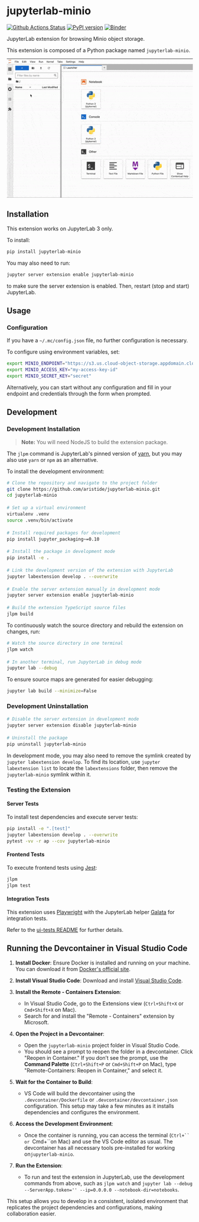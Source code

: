 # jupyterlab-minio

[![Github Actions Status](https://github.com/aristide/jupyterlab-minio/workflows/Build/badge.svg)](https://github.com/aristide/jupyterlab-minio/actions/workflows/build.yml)
[![PyPI version](https://badge.fury.io/py/jupyterlab-minio.svg)](https://badge.fury.io/py/jupyterlab-minio)
[![Binder](https://mybinder.org/badge_logo.svg)](https://mybinder.org/v2/gh/jupyterlab-minio/jupyterlab-minio/master?urlpath=lab)

JupyterLab extension for browsing Minio object storage.

This extension is composed of a Python package named `jupyterlab-minio`.

![Jupyter Minio](https://raw.githubusercontent.com/aristide/jupyterlab-minio/master/minio-browser-screenshot.gif)

## Installation

This extension works on JupyterLab 3 only.

To install:

```bash
pip install jupyterlab-minio
```

You may also need to run:

```bash
jupyter server extension enable jupyterlab-minio
```

to make sure the server extension is enabled. Then, restart (stop and start) JupyterLab.

## Usage

### Configuration

If you have a `~/.mc/config.json` file, no further configuration is necessary.

To configure using environment variables, set:

```bash
export MINIO_ENDPOINT="https://s3.us.cloud-object-storage.appdomain.cloud"
export MINIO_ACCESS_KEY="my-access-key-id"
export MINIO_SECRET_KEY="secret"
```

Alternatively, you can start without any configuration and fill in your endpoint and credentials through the form when prompted.

## Development

### Development Installation

> **Note:** You will need NodeJS to build the extension package.

The `jlpm` command is JupyterLab's pinned version of [yarn](https://yarnpkg.com/), but you may also use `yarn` or `npm` as an alternative.

To install the development environment:

```bash
# Clone the repository and navigate to the project folder
git clone https://github.com/aristide/jupyterlab-minio.git
cd jupyterlab-minio

# Set up a virtual environment
virtualenv .venv
source .venv/bin/activate

# Install required packages for development
pip install jupyter_packaging~=0.10

# Install the package in development mode
pip install -e .

# Link the development version of the extension with JupyterLab
jupyter labextension develop . --overwrite

# Enable the server extension manually in development mode
jupyter server extension enable jupyterlab-minio

# Build the extension TypeScript source files
jlpm build
```

To continuously watch the source directory and rebuild the extension on changes, run:

```bash
# Watch the source directory in one terminal
jlpm watch

# In another terminal, run JupyterLab in debug mode
jupyter lab --debug
```

To ensure source maps are generated for easier debugging:

```bash
jupyter lab build --minimize=False
```

### Development Uninstallation

```bash
# Disable the server extension in development mode
jupyter server extension disable jupyterlab-minio

# Uninstall the package
pip uninstall jupyterlab-minio
```

In development mode, you may also need to remove the symlink created by `jupyter labextension develop`. To find its location, use `jupyter labextension list` to locate the `labextensions` folder, then remove the `jupyterlab-minio` symlink within it.

### Testing the Extension

#### Server Tests

To install test dependencies and execute server tests:

```bash
pip install -e ".[test]"
jupyter labextension develop . --overwrite
pytest -vv -r ap --cov jupyterlab-minio
```

#### Frontend Tests

To execute frontend tests using [Jest](https://jestjs.io/):

```bash
jlpm
jlpm test
```

#### Integration Tests

This extension uses [Playwright](https://playwright.dev/docs/intro/) with the JupyterLab helper [Galata](https://github.com/jupyterlab/jupyterlab/tree/master/galata) for integration tests.

Refer to the [ui-tests README](./ui-tests/README.md) for further details.

## Running the Devcontainer in Visual Studio Code

1. **Install Docker**: Ensure Docker is installed and running on your machine. You can download it from [Docker's official site](https://www.docker.com/products/docker-desktop).

2. **Install Visual Studio Code**: Download and install [Visual Studio Code](https://code.visualstudio.com/).

3. **Install the Remote - Containers Extension**:

   - In Visual Studio Code, go to the Extensions view (`Ctrl+Shift+X` or `Cmd+Shift+X` on Mac).
   - Search for and install the "Remote - Containers" extension by Microsoft.

4. **Open the Project in a Devcontainer**:

   - Open the `jupyterlab-minio` project folder in Visual Studio Code.
   - You should see a prompt to reopen the folder in a devcontainer. Click "Reopen in Container." If you don’t see the prompt, use the **Command Palette** (`Ctrl+Shift+P` or `Cmd+Shift+P` on Mac), type "Remote-Containers: Reopen in Container," and select it.

5. **Wait for the Container to Build**:

   - VS Code will build the devcontainer using the `.devcontainer/Dockerfile` or `.devcontainer/devcontainer.json` configuration. This setup may take a few minutes as it installs dependencies and configures the environment.

6. **Access the Development Environment**:

   - Once the container is running, you can access the terminal (` Ctrl+`` or  `Cmd+``on Mac) and use the VS Code editor as usual. The devcontainer has all necessary tools pre-installed for working on`jupyterlab-minio`.

7. **Run the Extension**:
   - To run and test the extension in JupyterLab, use the development commands from above, such as `jlpm watch` and `jupyter lab --debug --ServerApp.token='' --ip=0.0.0.0 --notebook-dir=notebooks`.

This setup allows you to develop in a consistent, isolated environment that replicates the project dependencies and configurations, making collaboration easier.
